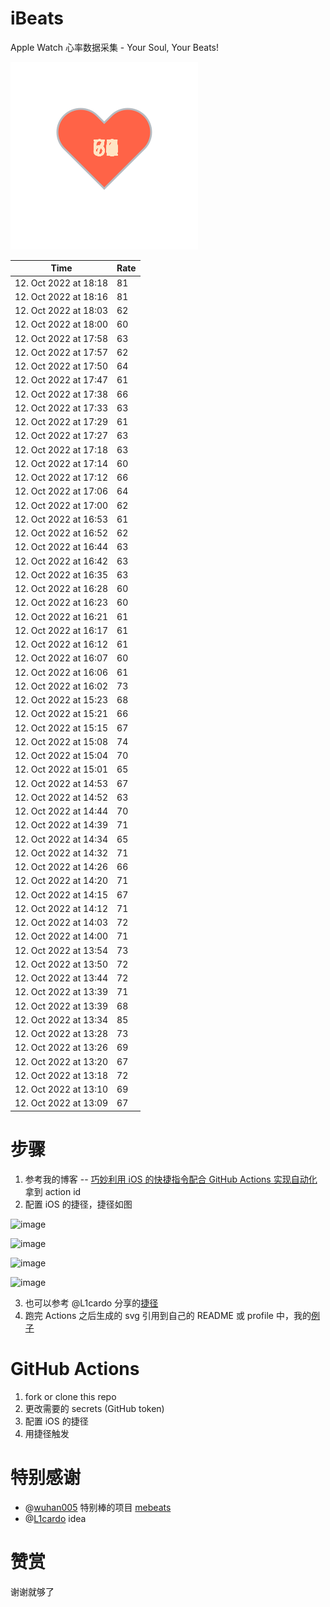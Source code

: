 # iBeats
Apple Watch 心率数据采集 - Your Soul, Your Beats!

![](./files/heart.svg)

<!--START_SECTION:my_heart_rate-->
| Time | Rate | 
 | ---- | ---- | 
| 12. Oct 2022 at 18:18 | 81 |
| 12. Oct 2022 at 18:16 | 81 |
| 12. Oct 2022 at 18:03 | 62 |
| 12. Oct 2022 at 18:00 | 60 |
| 12. Oct 2022 at 17:58 | 63 |
| 12. Oct 2022 at 17:57 | 62 |
| 12. Oct 2022 at 17:50 | 64 |
| 12. Oct 2022 at 17:47 | 61 |
| 12. Oct 2022 at 17:38 | 66 |
| 12. Oct 2022 at 17:33 | 63 |
| 12. Oct 2022 at 17:29 | 61 |
| 12. Oct 2022 at 17:27 | 63 |
| 12. Oct 2022 at 17:18 | 63 |
| 12. Oct 2022 at 17:14 | 60 |
| 12. Oct 2022 at 17:12 | 66 |
| 12. Oct 2022 at 17:06 | 64 |
| 12. Oct 2022 at 17:00 | 62 |
| 12. Oct 2022 at 16:53 | 61 |
| 12. Oct 2022 at 16:52 | 62 |
| 12. Oct 2022 at 16:44 | 63 |
| 12. Oct 2022 at 16:42 | 63 |
| 12. Oct 2022 at 16:35 | 63 |
| 12. Oct 2022 at 16:28 | 60 |
| 12. Oct 2022 at 16:23 | 60 |
| 12. Oct 2022 at 16:21 | 61 |
| 12. Oct 2022 at 16:17 | 61 |
| 12. Oct 2022 at 16:12 | 61 |
| 12. Oct 2022 at 16:07 | 60 |
| 12. Oct 2022 at 16:06 | 61 |
| 12. Oct 2022 at 16:02 | 73 |
| 12. Oct 2022 at 15:23 | 68 |
| 12. Oct 2022 at 15:21 | 66 |
| 12. Oct 2022 at 15:15 | 67 |
| 12. Oct 2022 at 15:08 | 74 |
| 12. Oct 2022 at 15:04 | 70 |
| 12. Oct 2022 at 15:01 | 65 |
| 12. Oct 2022 at 14:53 | 67 |
| 12. Oct 2022 at 14:52 | 63 |
| 12. Oct 2022 at 14:44 | 70 |
| 12. Oct 2022 at 14:39 | 71 |
| 12. Oct 2022 at 14:34 | 65 |
| 12. Oct 2022 at 14:32 | 71 |
| 12. Oct 2022 at 14:26 | 66 |
| 12. Oct 2022 at 14:20 | 71 |
| 12. Oct 2022 at 14:15 | 67 |
| 12. Oct 2022 at 14:12 | 71 |
| 12. Oct 2022 at 14:03 | 72 |
| 12. Oct 2022 at 14:00 | 71 |
| 12. Oct 2022 at 13:54 | 73 |
| 12. Oct 2022 at 13:50 | 72 |
| 12. Oct 2022 at 13:44 | 72 |
| 12. Oct 2022 at 13:39 | 71 |
| 12. Oct 2022 at 13:39 | 68 |
| 12. Oct 2022 at 13:34 | 85 |
| 12. Oct 2022 at 13:28 | 73 |
| 12. Oct 2022 at 13:26 | 69 |
| 12. Oct 2022 at 13:20 | 67 |
| 12. Oct 2022 at 13:18 | 72 |
| 12. Oct 2022 at 13:10 | 69 |
| 12. Oct 2022 at 13:09 | 67 |

<!--END_SECTION:my_heart_rate-->

# 步骤
1. 参考我的博客 -- [巧妙利用 iOS 的快捷指令配合 GitHub Actions 实现自动化](https://github.com/yihong0618/gitblog/issues/198) 拿到 action id
2. 配置 iOS 的捷径，捷径如图

![image](https://user-images.githubusercontent.com/15976103/122154218-0db0b480-ce97-11eb-93bb-5aec07c558dc.png)

![image](https://user-images.githubusercontent.com/15976103/122154236-186b4980-ce97-11eb-8e4b-70551a0391ae.png)

![image](https://user-images.githubusercontent.com/15976103/122154268-2d47dd00-ce97-11eb-902e-3acf292265a9.png)

![image](https://user-images.githubusercontent.com/15976103/122174055-fa144680-ceb4-11eb-9be2-3eb83cd516f7.png)

3. 也可以参考 @L1cardo 分享的[捷径](https://www.icloud.com/shortcuts/6ab6047b459c41ad822ad6b94b1c03d4)
4. 跑完 Actions 之后生成的 svg 引用到自己的 README 或 profile 中，我的[例子](https://github.com/yihong0618) 

# GitHub Actions

1. fork or clone this repo
2. 更改需要的 secrets (GitHub token)
3. 配置 iOS 的捷径
4. 用捷径触发

# 特别感谢
- @[wuhan005](https://github.com/wuhan005) 特别棒的项目 [mebeats](https://github.com/wuhan005/mebeats)
- @[L1cardo](https://github.com/L1cardo) idea

# 赞赏
谢谢就够了
